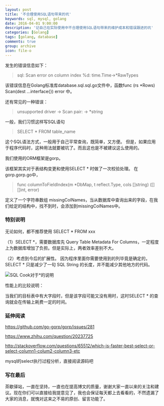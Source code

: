 ```yaml
---
layout: post
title: '不合理使用SQL语句带来的坑'
keywords: sql, mysql, golang
date: 2016-04-01 9:00:00
description: '记自己在实际使用中不合理使用SQL语句带来的维护成本和错误跟进的坑'
categories: [Golang]
tags: [golang, database]
comments: true
group: archive
icon: file-o
---
```


发生的错误信息如下：

>sql: Scan error on column index %d: time.Time->*RawTypes

该错误信息在Golang标准库database.sql.sql.go文件中，函数func (rs *Rows) Scan(dest ...interface{}) error 中。

<!--more-->

还有常见的一种错误：

>unsupported driver -> Scan pair: <nil> -> *string

一般，我们习惯这样写SQL语句

>SELECT * FROM table_name

这个SQL语法方式，一般用于自己平常查询，既简单，又方便。
但是，如果应用于程序代码时，这种用法就要被坑了。而且这也是不被建议这么使用的。


我们使用的ORM框架是gorp。

该框架其实对于表结构变更和使用SELECT * 时做了一次校验处理。
在gorp.gorp.go中，

>func columnToFieldIndex(m *DbMap, t reflect.Type, cols []string) ([][]int, error) 

定义了一个字符串数组 missingColNames，当从数据库中查询出来的字段，在我们给定的结构中，找不到时，会添加到missingColNames中。


### 特别说明 ###

无论如何，都不推荐使用 SELECT * FROM xxx

（1）SELECT *，需要数据库先 Query Table Metadata For Columns，一定程度上为数据库增加了负担。但是实际上，两者效率差别不大。

（2）考虑到今后的扩展性。
因为程序里面你需要使用到的列毕竟是确定的， SELECT * 只是减少了一句 SQL String 的长度，并不能减少其他地方的代码。

![SQL Cook对于*的说明](https://pic1.zhimg.com/f80e4012cde5f06d569fc7bc0e4a3964_r.jpg)

性能上的比较说明：

当我们的目标表中有大字段时，但是该字段可能又没有用时，这时SELECT * 的查询就会在传输上耗费一定的时间。

### 延伸阅读 ###

https://github.com/go-gorp/gorp/issues/281

https://www.zhihu.com/question/20237725

http://stackoverflow.com/questions/65512/which-is-faster-best-select-or-select-column1-colum2-column3-etc

mysql的select执行过程分析，直接阅读源码吧

### 写在最后 ###

茶歇驿站，一直在坚持，一直也在提高博文的质量，谢谢大家一直以来的关注和建议。现在你们可以直接给我提意见了，我也会保证每天都上去看看的，不然遗漏了大家的消息，就愧对这来之不易的原创、留言功能了。
